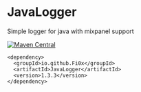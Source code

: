 # JavaLogger
Simple logger for java with mixpanel support

[![Maven Central](https://maven-badges.herokuapp.com/maven-central/io.github.Fi0x/JavaLogger/badge.svg)](https://maven-badges.herokuapp.com/maven-central/io.github.Fi0x/JavaLogger/)
```
<dependency>
  <groupId>io.github.Fi0x</groupId>
  <artifactId>JavaLogger</artifactId>
  <version>1.3.3</version>
</dependency>
```
